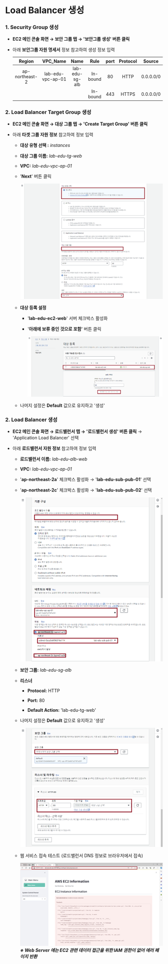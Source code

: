 # Load Balancer 생성

### 1. Security Group 생성

- **EC2 메인 콘솔 화면 → 보안 그룹 탭 → '보안그룹 생성' 버튼 클릭**

- 아래 **보안그룹 자원 명세서** 정보 참고하여 생성 정보 입력

    |Region|        VPC_Name|         Name|          Rule|    port| Protocol|   Source|
    |:---:|:---:|:---:|:---:|:---:|:---:|:---:|
    |ap-northeast-2|lab-edu-vpc-ap-01|lab-edu-sg-alb|In-bound|80|   HTTP|       0.0.0.0/0|
    |   |   |                                       |In-bound|443|  HTTPS|       0.0.0.0/0|
    
### 2. Load Balancer Target Group 생성

- **EC2 메인 콘솔 화면 → 대상 그룹 탭 → 'Create Target Group' 버튼 클릭**

- 아래 **타겟 그룹 자원 정보** 참고하여 정보 입력

    - **대상 유형 선택 :** *instances*

    - **대상 그룹 이름:** *lab-edu-tg-web*

    - **VPC:** *lab-edu-vpc-ap-01*

    - '**Next**' 버튼 클릭

        <img src="./img/lb_01.png" width="1000" />

    - **대상 등록 설정**

        - '**lab-edu-ec2-web**' 서버 체크박스 활성화

        - '**아래에 보류 중인 것으로 포함**' 버튼 클릭

            <img src="./img/lb_02.png" width="960" />

    - 나머지 설정은 **Default** 값으로 유지하고 '생성' 
    
### 2. Load Balancer 생성

- **EC2 메인 콘솔 화면 → 로드밸런서 탭 → '로드밸런서 생성' 버튼 클릭** → 'Application Load Balancer' 선택

- 아래 **로드밸런서 자원 정보** 참고하여 정보 입력

    - **로드밸런서 이름:** *lab-edu-alb-web*

    - **VPC:** *lab-edu-vpc-ap-01*

    - '**ap-northeast-2a**' 체크박스 활성화 → '**lab-edu-sub-pub-01**' 선택

    - '**ap-northeast-2c**' 체크박스 활성화 → '**lab-edu-sub-pub-02**' 선택

        ![alt text](./img/lb_03.png)

    - **보안 그룹:** *lab-edu-sg-alb*

    - **리스너** 

        - **Protocol:** HTTP
        
        - **Port:** 80

        - **Default Action:** 'lab-edu-tg-web'

    - 나머지 설정은 **Default** 값으로 유지하고 '생성' 

        ![alt text](./img/lb_04.png)

    - 웹 서비스 접속 테스트 (로드밸런서 DNS 정보로 브라우저에서 접속)

        ![alt text](./img/web_service_01.png)
        ***※ Web Server 에는 EC2 관련 데이터 접근을 위한 IAM 권한이 없어 에러 페이지 반환***